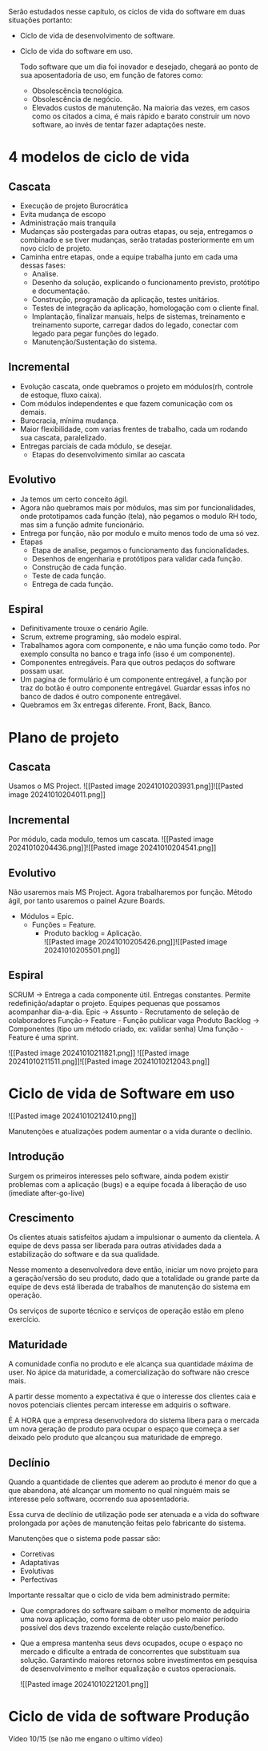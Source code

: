 Serão estudados nesse capítulo, os ciclos de vida do software em duas situações portanto:

- Ciclo de vida de desenvolvimento de software.
- Ciclo de vida do software em uso.

	Todo software que um dia foi inovador e desejado, chegará ao ponto de sua aposentadoria de uso, em função de fatores como:
	- Obsolescência tecnológica.
	- Obsolescência de negócio.
	- Elevados custos de manutenção.
	Na maioria das vezes, em casos como os citados a cima, é mais rápido e barato construir um novo software, ao invés de tentar fazer adaptações neste.

# 4 modelos de ciclo de vida

## Cascata
- Execução de projeto Burocrática
- Evita mudança de escopo
- Administração mais tranquila
- Mudanças são postergadas para outras etapas, ou seja, entregamos o combinado e se tiver mudanças, serão tratadas posteriormente em um novo ciclo de projeto.
- Caminha entre etapas, onde a equipe trabalha junto em cada uma dessas fases:
	- Analise.
	- Desenho da solução, explicando o funcionamento previsto, protótipo e documentação.
	- Construção, programação da aplicação, testes unitários.
	- Testes de integração da aplicação, homologação com o cliente final.
	- Implantação, finalizar manuais, helps de sistemas, treinamento e treinamento suporte, carregar dados do legado, conectar com legado para pegar funções do legado.
	- Manutenção/Sustentação do sistema.
## Incremental
- Evolução cascata, onde quebramos o projeto em módulos(rh, controle de estoque, fluxo caixa).
- Com módulos independentes e que fazem comunicação com os demais.
- Burocracia, mínima mudança.
- Maior flexibilidade, com varias frentes de trabalho, cada um rodando sua cascata, paralelizado.
- Entregas parciais de cada módulo, se desejar.
	- Etapas do desenvolvimento similar ao cascata
## Evolutivo
- Ja temos um certo conceito ágil.
- Agora não quebramos mais por módulos, mas sim por funcionalidades, onde prototipamos cada função (tela), não pegamos o modulo RH todo, mas sim a função admite funcionário.
- Entrega por função, não por modulo e muito menos todo de uma só vez.
- Etapas
	- Etapa de analise, pegamos o funcionamento das funcionalidades.
	- Desenhos de engenharia e protótipos para validar cada função.
	- Construção de cada função.
	- Teste de cada função.
	- Entrega de cada função.
## Espiral
- Definitivamente trouxe o cenário Agile.
- Scrum, extreme programing, são modelo espiral.
- Trabalhamos agora com componente, e não uma função como todo. Por exemplo consulta no banco e traga info (isso é um componente).
- Componentes entregáveis. Para que outros pedaços do software possam usar.
- Um pagina de formulário é um componente entregável, a função por traz do botão é outro componente entregável. Guardar essas infos no banco de dados é outro componente entregável. 
- Quebramos em 3x entregas diferente. Front, Back, Banco.


# Plano de projeto

## Cascata
Usamos o MS Project.
![[Pasted image 20241010203931.png]]![[Pasted image 20241010204011.png]]

## Incremental
Por módulo, cada modulo, temos um cascata.
![[Pasted image 20241010204436.png]]![[Pasted image 20241010204541.png]]

## Evolutivo
Não usaremos mais MS Project.
Agora trabalharemos por função.
Método ágil, por tanto usaremos o painel Azure Boards.
- Módulos = Epic.
	- Funções = Feature.
		- Produto backlog = Aplicação.		
![[Pasted image 20241010205426.png]]![[Pasted image 20241010205501.png]]

## Espiral
SCRUM -> 
Entrega a cada componente útil.
Entregas constantes.
Permite redefinição/adaptar o projeto.
Equipes pequenas que possamos acompanhar dia-a-dia.
	Epic -> Assunto - Recrutamento de seleção de colaboradores
		Função-> Feature - Função publicar vaga
			Produto Backlog -> Componentes (tipo um método criado, ex: validar senha)
Uma função - Feature é uma sprint.

![[Pasted image 20241010211821.png]]
![[Pasted image 20241010211511.png]]![[Pasted image 20241010212043.png]]

# Ciclo de vida de Software em uso

![[Pasted image 20241010212410.png]]

Manutenções e atualizações podem aumentar o a vida durante o declínio.

## Introdução
Surgem os primeiros interesses pelo software, ainda podem existir problemas com a aplicação (bugs) e a equipe focada á liberação de uso (imediate after-go-live)


## Crescimento
Os clientes atuais satisfeitos ajudam a impulsionar o aumento da clientela.
A equipe de devs passa ser liberada para outras atividades dada a estabilização do software e da sua qualidade.

Nesse momento a desenvolvedora deve então, iniciar um novo projeto para a geração/versão do seu produto, dado que a totalidade ou grande parte da equipe de devs está liberada de trabalhos de manutenção do sistema em operação.

Os serviços de suporte técnico e serviços de operação estão em pleno exercício.
## Maturidade
A comunidade confia no produto e ele alcança sua quantidade máxima de user.
No ápice da maturidade, a comercialização do software não cresce mais.

A partir desse momento a expectativa é que o interesse dos clientes caia e novos potenciais clientes percam interesse em adquiris o software.

É A HORA que a empresa desenvolvedora do sistema libera para o mercada um nova geração de produto para ocupar o espaço que começa a ser deixado pelo produto que alcançou sua maturidade de emprego.

## Declínio
Quando a quantidade de clientes que aderem ao produto é menor do que a que abandona, até alcançar um momento no qual ninguém mais se interesse pelo software, ocorrendo sua aposentadoria.

Essa curva de declínio de utilização pode ser atenuada e a vida do software prolongada por ações de manutenção feitas pelo fabricante do sistema.

Manutenções que o sistema pode passar são:
- Corretivas
- Adaptativas
- Evolutivas
- Perfectivas

Importante ressaltar que o ciclo de vida bem administrado permite:

- Que compradores do software saibam o melhor momento de adquiria uma nova aplicação, como forma de obter uso pelo maior período possível dos devs trazendo excelente relação custo/benefíco.
- Que a empresa mantenha seus devs ocupados, ocupe o espaço no mercado e dificulte a entrada de concorrentes que substituam sua solução. Garantindo maiores retornos sobre investimentos em pesquisa de desenvolvimento e melhor equalização e custos operacionais.

	![[Pasted image 20241010221201.png]]

# Ciclo de vida de software Produção

Vídeo 10/15 (se não me engano o ultimo vídeo)